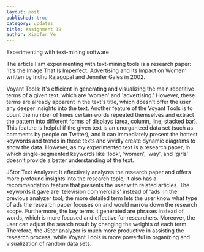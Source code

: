 ```yaml
---
layout: post
published: true
category: updates
title: Assignment 19
author: Xiaofan Ye
---
```

Experimenting with text-mining software

The article I am experimenting with text-mining tools is a research paper: 'It's the Image That Is Imperfect: Advertising and Its Impact on Women' written by Indhu Rajagopal and Jennifer Gales in 2002. 

Voyant Tools:
It's efficient in generating and visualizing the main repetitive terms of a given text, which are 'women' and 'advertising.' However, these terms are already apparent in the text's title, which doesn't offer the user any deeper insights into the text. Another feature of the Voyant Tools is to count the number of times certain words repeated themselves and extract the pattern into different forms of displays (area, column, line, stacked bar). This feature is helpful if the given text is an unorganized data set (such as comments by people on Twitter), and it can immediately present the hottest keywords and trends in those texts and vividly create dynamic diagrams to show the data. However, as my experimented text is a research paper, in which single-segmented keywords like 'look', 'women', 'way', and 'girls' doesn't provide a better understanding of the text. 

JStor Text Analyzer:
It effectively analyzes the research paper and offers more profound insights into the research topic; it also has a recommendation feature that presents the user with related articles. The keywords it gave are 'television commercials' instead of 'ads' in the previous analyzer tool; the more detailed term lets the user know what type of ads the research paper focuses on and would narrow down the research scope. Furthermore, the key terms it generated are phrases instead of words, which is more focused and effective for researchers. Moreover, the user can adjust the search result by changing the weights of each term. Therefore, the JStor analyzer is much more productive in assisting the research process, while Voyant Tools is more powerful in organizing and visualization of random data sets.